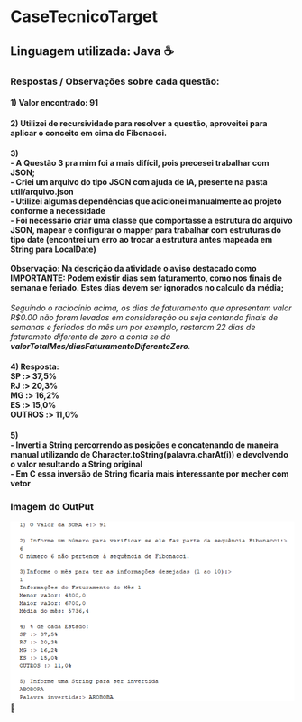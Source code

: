 # CaseTecnicoTarget
## Linguagem utilizada: Java ☕

### Respostas / Observações sobre cada questão: 
#### 1) Valor encontrado: 91
#### 2) Utilizei de recursividade para resolver a questão, aproveitei para aplicar o conceito em cima do Fibonacci.
#### 3)<br>- A Questão 3 pra mim foi a mais difícil, pois precesei trabalhar com JSON;<br>- Criei um arquivo do tipo JSON com ajuda de IA, presente na pasta util/arquivo.json<br> - Utilizei algumas dependências que adicionei manualmente ao projeto conforme a necessidade<br>- Foi necessário criar uma classe que comportasse a estrutura do arquivo JSON, mapear e configurar o mapper para trabalhar com estruturas do tipo date (encontrei um erro ao trocar a estrutura antes mapeada em String para LocalDate)<br><br>Observação: Na descrição da atividade o aviso destacado como IMPORTANTE: Podem existir dias sem faturamento, como nos finais de semana e feriado. Estes dias devem ser ignorados no calculo da média;
_Seguindo o raciocínio acima, os dias de faturamento que apresentam valor R$0.00 não foram levados em consideração ou seja contando finais de semanas e feriados do mês um por exemplo, restaram 22 dias de faturameto diferente de zero a conta se dá  **valorTotalMes/diasFaturamentoDiferenteZero**._
#### 4) Resposta:<br>SP :> 37,5%<br>RJ :> 20,3%<br>MG :> 16,2%<br>ES :> 15,0%<br>OUTROS :> 11,0%
#### 5)<br>- Inverti a String percorrendo as posições e concatenando de maneira manual utilizando de Character.toString(palavra.charAt(i)) e devolvendo o valor resultando a String original<br>- Em C essa inversão de String ficaria mais interessante por mecher com vetor

### Imagem do OutPut
![alt text](image.png)
🌵